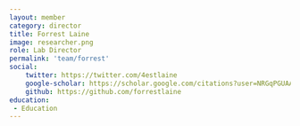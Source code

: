```yaml
---
layout: member
category: director
title: Forrest Laine
image: researcher.png
role: Lab Director
permalink: 'team/forrest'
social:
    twitter: https://twitter.com/4estlaine
    google-scholar: https://scholar.google.com/citations?user=NRGqPGUAAAAJ&hl=en&oi=ao
    github: https://github.com/forrestlaine
education:
 - Education
---
```

